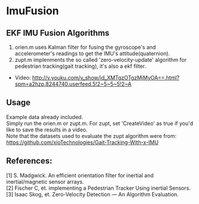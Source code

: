 # ImuFusion
## EKF IMU Fusion Algorithms
1. orien.m uses Kalman filter for fusing the gyroscope's and accelerometer's readings to get the IMU's attitude(quaternion).<br>
2. zupt.m implenments the so called 'zero-velocity-update' algorithm for pedestrian tracking(gait tracking), it's also a ekf filter.<br>
* Video: http://v.youku.com/v_show/id_XMTgzOTgzMjMyOA==.html?spm=a2hzp.8244740.userfeed.5!2~5~5~5!2~A


## Usage
Example data already included.<br>
Simply run the orien.m or zupt.m. For zupt, set 'CreateVideo' as true if you'd like to save the results in a video.<br>
Note that the datasets used to evaluate the zupt algorithm were from:
https://github.com/xioTechnologies/Gait-Tracking-With-x-IMU

## References:
[1] S. Madgwick. An efficient orientation filter for inertial and inertial/magnetic sensor arrays.<br>
[2] Fischer C, et. implementing a Pedestrian Tracker Using inertial Sensors.<br>
[3] Isaac Skog, et. Zero-Velocity Detection — An Algorithm Evaluation.<br>
